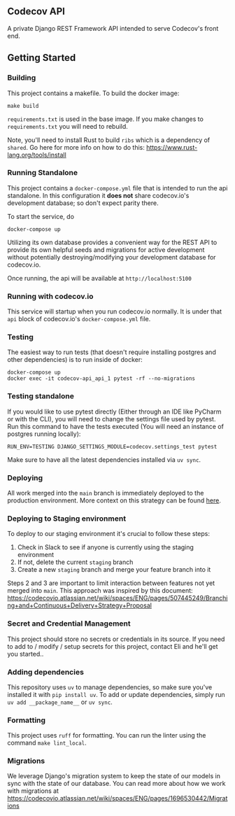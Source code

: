 ## Codecov API

A private Django REST Framework API intended to serve Codecov's front end.

## Getting Started

### Building

This project contains a makefile. To build the docker image:

    make build

`requirements.txt` is used in the base image. If you make changes to `requirements.txt` you will need to rebuild.

Note, you'll need to install Rust to build `ribs` which is a dependency of `shared`. Go here for more info on how to do this: https://www.rust-lang.org/tools/install

### Running Standalone

This project contains a `docker-compose.yml` file that is intended to run the api standalone. In this configuration it **does not** share codecov.io's development database; so don't expect parity there.

To start the service, do

`docker-compose up`

Utilizing its own database provides a convenient way for the REST API to provide its own helpful seeds and migrations for active development without potentially destroying/modifying your development database for codecov.io.

Once running, the api will be available at `http://localhost:5100`

### Running with codecov.io

This service will startup when you run codecov.io normally. It is under that `api` block of codecov.io's `docker-compose.yml` file.

### Testing

The easiest way to run tests (that doesn't require installing postgres and other dependencies) is to run inside of docker:

    docker-compose up
    docker exec -it codecov-api_api_1 pytest -rf --no-migrations

### Testing standalone

If you would like to use pytest directly (Either through an IDE like PyCharm or with the CLI), you will need to change the settings file used by pytest. Run this command to have the tests executed (You will need an instance of postgres running locally):

    RUN_ENV=TESTING DJANGO_SETTINGS_MODULE=codecov.settings_test pytest

Make sure to have all the latest dependencies installed via `uv sync`.

### Deploying

All work merged into the `main` branch is immediately deployed to the production environment. More context on this strategy can be found [here](https://codecovio.atlassian.net/wiki/spaces/ENG/pages/507445249/Branching+and+Continuous+Delivery+Strategy+Proposal).

### Deploying to Staging environment

To deploy to our staging environment it's crucial to follow these steps:

1. Check in Slack to see if anyone is currently using the staging environment
2. If not, delete the current `staging` branch
3. Create a new `staging` branch and merge your feature branch into it

Steps 2 and 3 are important to limit interaction between features not yet merged into `main`. This approach was inspired by this document: https://codecovio.atlassian.net/wiki/spaces/ENG/pages/507445249/Branching+and+Continuous+Delivery+Strategy+Proposal

### Secret and Credential Management

This project should store no secrets or credentials in its source. If you need to add to / modify / setup secrets for this project, contact Eli and he'll get you started..

### Adding dependencies

This repository uses `uv` to manage dependencies, so make sure you've installed it with `pip install uv`. To add or update dependencies, simply run `uv add __package_name__` or `uv sync`.

### Formatting

This project uses `ruff` for formatting.
You can run the linter using the command `make lint_local`.

### Migrations

We leverage Django's migration system to keep the state of our models in sync with the state of our database. You can read more about how we work with migrations at https://codecovio.atlassian.net/wiki/spaces/ENG/pages/1696530442/Migrations
